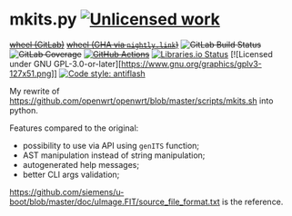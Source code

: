 mkits.py [![Unlicensed work](https://raw.githubusercontent.com/unlicense/unlicense.org/master/static/favicon.png)](https://unlicense.org/)
========
~~[wheel (GitLab)](https://gitlab.com/KOLANICH-libs/mkits.py/-/jobs/artifacts/master/raw/dist/mkits-0.CI-py3-none-any.whl?job=build)~~
~~[wheel (GHA via `nightly.link`)](https://nightly.link/KOLANICH-libs/mkits.py/workflows/CI/master/mkits-0.CI-py3-none-any.whl)~~
~~![GitLab Build Status](https://gitlab.com/KOLANICH-libs/mkits.py/badges/master/pipeline.svg)~~
~~![GitLab Coverage](https://gitlab.com/KOLANICH-libs/mkits.py/badges/master/coverage.svg)~~
~~[![GitHub Actions](https://github.com/KOLANICH-libs/mkits.py/workflows/CI/badge.svg)](https://github.com/KOLANICH-libs/mkits.py/actions/)~~
[![Libraries.io Status](https://img.shields.io/librariesio/github/KOLANICH-libs/mkits.py.svg)](https://libraries.io/github/KOLANICH-libs/mkits.py)
[![Licensed under GNU GPL-3.0-or-later][https://www.gnu.org/graphics/gplv3-127x51.png]]
[![Code style: antiflash](https://img.shields.io/badge/code%20style-antiflash-FFF.svg)](https://codeberg.org/KOLANICH-tools/antiflash.py)

My rewrite of https://github.com/openwrt/openwrt/blob/master/scripts/mkits.sh into python.

Features compared to the original:

* possibility to use via API using `genITS` function;
* AST manipulation instead of string manipulation;
* autogenerated help messages;
* better CLI args validation;

https://github.com/siemens/u-boot/blob/master/doc/uImage.FIT/source_file_format.txt is the reference.
